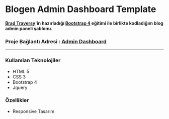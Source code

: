 # Blogen Admin Dashboard Template


**[Brad Traversy](https://www.udemy.com/user/brad-traversy)'in hazırladığı [Bootstrap 4](https://www.udemy.com/course/bootstrap-4-from-scratch-with-5-projects) eğitimi ile birlikte kodladığım blog admin paneli şablonu.**





### Proje Bağlantı Adresi : [Admin Dashboard](https://mustafadalga.github.io/Front-End-Developments/BlogenAdminUI/index.html)
<hr>




### Kullanılan Teknolojiler
 * HTML 5
 * CSS 3
 * Bootstrap 4
 * Jquery
 
 
### Özellikler
* Responsive Tasarım